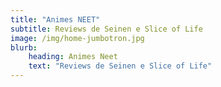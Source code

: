 ```yaml
---
title: "Animes NEET"
subtitle: Reviews de Seinen e Slice of Life
image: /img/home-jumbotron.jpg
blurb:
    heading: Animes Neet
    text: "Reviews de Seinen e Slice of Life"
---
```


